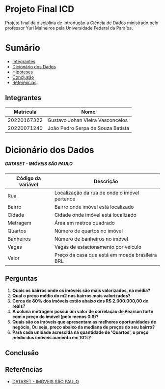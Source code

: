 # Projeto Final ICD

Projeto final da disciplina de Introdução a Ciência de Dados ministrado pelo professor Yuri Malheiros pela Universidade Federal da Paraíba.

# Sumário
- [Integrantes](#integrantes)
- [Dicionário dos Dados](#dicionário-dos-dados)
- [Hipóteses](#hipóteses)
- [Conclusão](#conclusão)
- [Referências](#referências)

## Integrantes
Matrícula | Nome
--- | ---
20220167322 | Gustavo Johan Vieira Vasconcelos
20220071240 | João Pedro Serpa de Souza Batista

# Dicionário dos Dados
##### DATASET - IMÓVEIS SÃO PAULO
| Código da variável | Descrição |
| --- | --- |
Rua | Localização da rua de onde o imóvel pertence
Bairro | Bairro onde imóvel está localizado
Cidade | Cidade onde imóvel está localizado
Metragem | Área em metros quadrado
Quartos | Número de quartos no imóvel
Banheiros | Número de banheiros no imóvel
Vagas |  Vagas de estacionamento por veículo
Valor | Preço da casa que está em moeda brasileira BRL

## Perguntas
1. **Quais os bairros onde os imóveis são mais valorizados, na média?**
2. **Qual o preço médio do m2 nos bairros mais valorizados?**
3. **Cerca de 80% dos imóveis estão abaixo dos R$ 2.000.000,00 de reais?**
4. **A coluna metragem possui um valor de correlação de Pearson forte com o preço do imóvel (pelo menos 0.6)?**
5. **Quais são os imóveis que apresentam as melhores oportunidades de negócio, Ou seja, preço abaixo da mediana de preços do seu bairro?**
6. **Para cada unidade acrescida na quantidade de 'Quartos', o preço médio dos imóveis aumenta em 10%?**

## Conclusão

## Referências
- [DATASET - IMÓVEIS SÃO PAULO](https://gist.githubusercontent.com/tgcsantos/3bdb29eba6ce391e90df2b72205ba891/raw/22fa920e80c9fa209a9fccc8b52d74cc95d1599b/dados_imoveis.csv)
